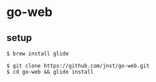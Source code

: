 # go-web

## setup
```
$ brew install glide
```

```
$ git clone https://github.com/jnst/go-web.git
$ cd go-web && glide install
```
